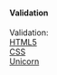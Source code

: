 #### Validation

Validation:<br>
<a href="http://validator.w3.org/check/referer">HTML5</a><br>
<a href="http://jigsaw.w3.org/css-validator/check/referer">CSS</a><br>
<a href="http://validator.w3.org/unicorn/check?ucn_uri=referer&amp;ucn_task=conformance">Unicorn</a>
